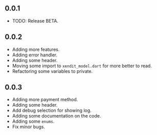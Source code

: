 ## 0.0.1

* TODO: Release BETA.

## 0.0.2

* Adding more features.
* Adding error handler.
* Adding some header.
* Moving some import to `xendit_model.dart` for more better to read.
* Refactoring some variables to private.

## 0.0.3

* Adding more payment method.
* Adding some header.
* Add debug selection for showing log.
* Adding some documentation on the code.
* Adding some `enums`.
* Fix minor bugs.
